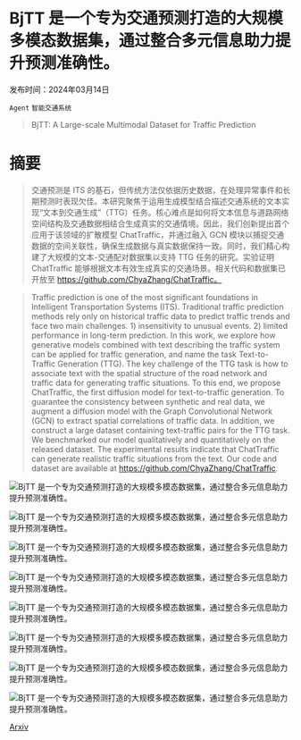 # BjTT 是一个专为交通预测打造的大规模多模态数据集，通过整合多元信息助力提升预测准确性。

发布时间：2024年03月14日

`Agent` `智能交通系统`

> BjTT: A Large-scale Multimodal Dataset for Traffic Prediction

# 摘要

> 交通预测是 ITS 的基石，但传统方法仅依据历史数据，在处理异常事件和长期预测时表现欠佳。本研究聚焦于运用生成模型结合描述交通系统的文本实现“文本到交通生成”（TTG）任务。核心难点是如何将文本信息与道路网络空间结构及交通数据相结合生成真实的交通情境。因此，我们创新提出首个应用于该领域的扩散模型 ChatTraffic，并通过融入 GCN 模块以捕捉交通数据的空间关联性，确保生成数据与真实数据保持一致。同时，我们精心构建了大规模的文本-交通配对数据集以支持 TTG 任务的研究。实验证明 ChatTraffic 能够根据文本有效生成真实的交通场景。相关代码和数据集已开放至 https://github.com/ChyaZhang/ChatTraffic。

> Traffic prediction is one of the most significant foundations in Intelligent Transportation Systems (ITS). Traditional traffic prediction methods rely only on historical traffic data to predict traffic trends and face two main challenges. 1) insensitivity to unusual events. 2) limited performance in long-term prediction. In this work, we explore how generative models combined with text describing the traffic system can be applied for traffic generation, and name the task Text-to-Traffic Generation (TTG). The key challenge of the TTG task is how to associate text with the spatial structure of the road network and traffic data for generating traffic situations. To this end, we propose ChatTraffic, the first diffusion model for text-to-traffic generation. To guarantee the consistency between synthetic and real data, we augment a diffusion model with the Graph Convolutional Network (GCN) to extract spatial correlations of traffic data. In addition, we construct a large dataset containing text-traffic pairs for the TTG task. We benchmarked our model qualitatively and quantitatively on the released dataset. The experimental results indicate that ChatTraffic can generate realistic traffic situations from the text. Our code and dataset are available at https://github.com/ChyaZhang/ChatTraffic.

![BjTT 是一个专为交通预测打造的大规模多模态数据集，通过整合多元信息助力提升预测准确性。](../../../paper_images/2403.05029/x1.png)

![BjTT 是一个专为交通预测打造的大规模多模态数据集，通过整合多元信息助力提升预测准确性。](../../../paper_images/2403.05029/x2.png)

![BjTT 是一个专为交通预测打造的大规模多模态数据集，通过整合多元信息助力提升预测准确性。](../../../paper_images/2403.05029/x3.png)

![BjTT 是一个专为交通预测打造的大规模多模态数据集，通过整合多元信息助力提升预测准确性。](../../../paper_images/2403.05029/x4.png)

![BjTT 是一个专为交通预测打造的大规模多模态数据集，通过整合多元信息助力提升预测准确性。](../../../paper_images/2403.05029/x5.png)

![BjTT 是一个专为交通预测打造的大规模多模态数据集，通过整合多元信息助力提升预测准确性。](../../../paper_images/2403.05029/x6.png)

![BjTT 是一个专为交通预测打造的大规模多模态数据集，通过整合多元信息助力提升预测准确性。](../../../paper_images/2403.05029/x7.png)

![BjTT 是一个专为交通预测打造的大规模多模态数据集，通过整合多元信息助力提升预测准确性。](../../../paper_images/2403.05029/x8.png)

[Arxiv](https://arxiv.org/abs/2403.05029)